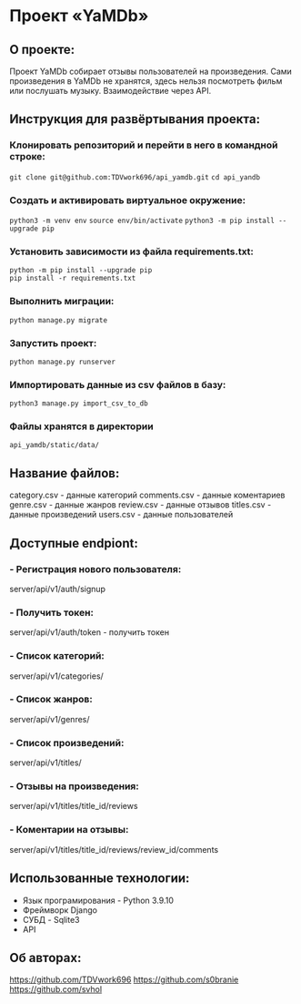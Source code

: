 # Проект «YaMDb»

## О проекте:
Проект YaMDb собирает отзывы пользователей на произведения.
Сами произведения в YaMDb не хранятся, здесь нельзя посмотреть фильм или послушать музыку.
Взаимодействие через API.

## Инструкция для развёртывания проекта:
### Клонировать репозиторий и перейти в него в командной строке:
`git clone git@github.com:TDVwork696/api_yamdb.git`
`cd api_yandb`

### Cоздать и активировать виртуальное окружение:
`python3 -m venv env`
`source env/bin/activate`
`python3 -m pip install --upgrade pip`

### Установить зависимости из файла requirements.txt:
`python -m pip install --upgrade pip`\
`pip install -r requirements.txt`

### Выполнить миграции:
`python manage.py migrate`

### Запустить проект:
`python manage.py runserver`

### Импортировать данные из csv файлов в базу:
`python3 manage.py import_csv_to_db`

### Файлы хранятся в директории
`api_yamdb/static/data/`

## Название файлов:
category.csv - данные категорий
comments.csv - данные коментариев
genre.csv - данные жанров
review.csv - данные отзывов
titles.csv - данные произведений
users.csv - данные пользователей

## Доступные endpiont:
### - Регистрация нового пользователя:
server/api/v1/auth/signup

### - Получить токен:
server/api/v1/auth/token - получить токен

### - Список категорий:
server/api/v1/categories/

### - Список жанров:
server/api/v1/genres/

###  - Список произведений:
server/api/v1/titles/

### - Отзывы на произведения:
server/api/v1/titles/title_id/reviews

### - Коментарии на отзывы:
server/api/v1/titles/title_id/reviews/review_id/comments 


## Использованные технологии:
- Язык програмирования - Python 3.9.10
- Фреймворк Django
- СУБД - Sqlite3 
- API 

## Об авторах:
https://github.com/TDVwork696
https://github.com/s0branie
https://github.com/svhol